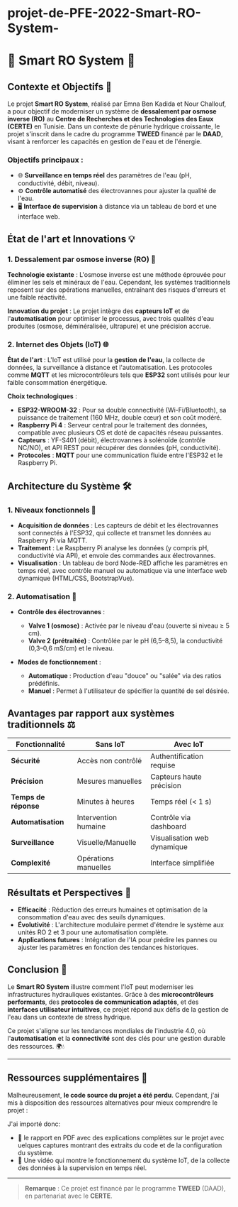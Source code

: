 # projet-de-PFE-2022-Smart-RO-System-
# 🌊 Smart RO System 🌊

## Contexte et Objectifs 🚰
Le projet **Smart RO System**, réalisé par Emna Ben Kadida et Nour Challouf, a pour objectif de moderniser un système de **dessalement par osmose inverse (RO)** au **Centre de Recherches et des Technologies des Eaux (CERTE)** en Tunisie. Dans un contexte de pénurie hydrique croissante, le projet s'inscrit dans le cadre du programme **TWEED** financé par le **DAAD**, visant à renforcer les capacités en gestion de l'eau et de l'énergie.

### Objectifs principaux :
- 🌐 **Surveillance en temps réel** des paramètres de l'eau (pH, conductivité, débit, niveau).
- ⚙️ **Contrôle automatisé** des électrovannes pour ajuster la qualité de l'eau.
- 🖥️ **Interface de supervision** à distance via un tableau de bord et une interface web.

## État de l'art et Innovations 💡

### 1. Dessalement par osmose inverse (RO) 🔬
**Technologie existante** : L'osmose inverse est une méthode éprouvée pour éliminer les sels et minéraux de l'eau. Cependant, les systèmes traditionnels reposent sur des opérations manuelles, entraînant des risques d'erreurs et une faible réactivité.

**Innovation du projet** : Le projet intègre des **capteurs IoT** et de l'**automatisation** pour optimiser le processus, avec trois qualités d'eau produites (osmose, déminéralisée, ultrapure) et une précision accrue.

### 2. Internet des Objets (IoT) 🌐
**État de l'art** : L'IoT est utilisé pour la **gestion de l'eau**, la collecte de données, la surveillance à distance et l'automatisation. Les protocoles comme **MQTT** et les microcontrôleurs tels que **ESP32** sont utilisés pour leur faible consommation énergétique.

**Choix technologiques** :
- **ESP32-WROOM-32** : Pour sa double connectivité (Wi-Fi/Bluetooth), sa puissance de traitement (160 MHz, double cœur) et son coût modéré.
- **Raspberry Pi 4** : Serveur central pour le traitement des données, compatible avec plusieurs OS et doté de capacités réseau puissantes.
- **Capteurs** : YF-S401 (débit), électrovannes à solénoïde (contrôle NC/NO), et API REST pour récupérer des données (pH, conductivité).
- **Protocoles** : **MQTT** pour une communication fluide entre l'ESP32 et le Raspberry Pi.

## Architecture du Système 🛠️

### 1. Niveaux fonctionnels 🔄
- **Acquisition de données** : Les capteurs de débit et les électrovannes sont connectés à l'ESP32, qui collecte et transmet les données au Raspberry Pi via MQTT.
- **Traitement** : Le Raspberry Pi analyse les données (y compris pH, conductivité via API), et envoie des commandes aux électrovannes.
- **Visualisation** : Un tableau de bord Node-RED affiche les paramètres en temps réel, avec contrôle manuel ou automatique via une interface web dynamique (HTML/CSS, BootstrapVue).

### 2. Automatisation 🤖
- **Contrôle des électrovannes** :
  - **Valve 1 (osmose)** : Activée par le niveau d'eau (ouverte si niveau ≥ 5 cm).
  - **Valve 2 (prétraitée)** : Contrôlée par le pH (6,5–8,5), la conductivité (0,3–0,6 mS/cm) et le niveau.

- **Modes de fonctionnement** :
  - **Automatique** : Production d'eau "douce" ou "salée" via des ratios prédéfinis.
  - **Manuel** : Permet à l'utilisateur de spécifier la quantité de sel désirée.

## Avantages par rapport aux systèmes traditionnels ⚖️

| Fonctionnalité  | Sans IoT  | Avec IoT  |
|-----------------|-----------|-----------|
| **Sécurité**     | Accès non contrôlé | Authentification requise |
| **Précision**    | Mesures manuelles | Capteurs haute précision |
| **Temps de réponse** | Minutes à heures | Temps réel (< 1 s) |
| **Automatisation** | Intervention humaine | Contrôle via dashboard |
| **Surveillance**  | Visuelle/Manuelle | Visualisation web dynamique |
| **Complexité**   | Opérations manuelles | Interface simplifiée |

## Résultats et Perspectives 🚀

- **Efficacité** : Réduction des erreurs humaines et optimisation de la consommation d'eau avec des seuils dynamiques.
- **Évolutivité** : L'architecture modulaire permet d'étendre le système aux unités RO 2 et 3 pour une automatisation complète.
- **Applications futures** : Intégration de l'IA pour prédire les pannes ou ajuster les paramètres en fonction des tendances historiques.

## Conclusion 🎯

Le **Smart RO System** illustre comment l'IoT peut moderniser les infrastructures hydrauliques existantes. Grâce à des **microcontrôleurs performants**, des **protocoles de communication adaptés**, et des **interfaces utilisateur intuitives**, ce projet répond aux défis de la gestion de l'eau dans un contexte de stress hydrique.

Ce projet s'aligne sur les tendances mondiales de l'industrie 4.0, où l'**automatisation** et la **connectivité** sont des clés pour une gestion durable des ressources. 🌍💧

---

## Ressources supplémentaires 📂

Malheureusement, **le code source du projet a été perdu**. Cependant, j'ai mis à disposition des ressources alternatives pour mieux comprendre le projet :

J'ai importé donc: 
- 📄 le rapport en PDF avec des explications complètes sur le projet avec uelques captures montrant des extraits du code et de la configuration du système.
- 🎥 Une vidéo qui montre le fonctionnement du système IoT, de la collecte des données à la supervision en temps réel.

---

> **Remarque** : Ce projet est financé par le programme **TWEED** (DAAD), en partenariat avec le **CERTE**.  
